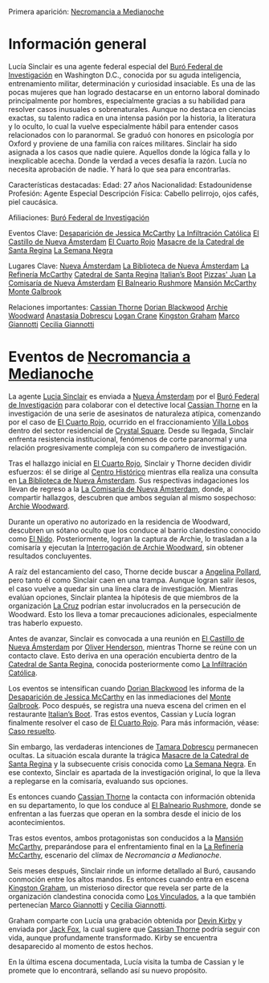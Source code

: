 


Primera aparición: [Necromancia a Medianoche](Necromancia%20a%20Medianoche.md)
# Información general

Lucía Sinclair es una agente federal especial del [Buró Federal de Investigación](Buró%20Federal%20de%20Investigación.md) en Washington D.C., conocida por su aguda inteligencia, entrenamiento militar, determinación y curiosidad insaciable. Es una de las pocas mujeres que han logrado destacarse en un entorno laboral dominado principalmente por hombres, especialmente gracias a su habilidad para resolver casos inusuales o sobrenaturales. Aunque no destaca en ciencias exactas, su talento radica en una intensa pasión por la historia, la literatura y lo oculto, lo cual la vuelve especialmente hábil para entender casos relacionados con lo paranormal.
Se graduó con honores en psicología por Oxford y proviene de una familia con raíces militares. Sinclair ha sido asignada a los casos que nadie quiere. Aquellos donde la lógica falla y lo inexplicable acecha. Donde la verdad a veces desafía la razón. Lucía no necesita aprobación de nadie. Y hará lo que sea para encontrarlas.

Características destacadas:
Edad: 27 años
Nacionalidad: Estadounidense
Profesión: Agente Especial
Descripción Física: Cabello pelirrojo, ojos cafés, piel caucásica.

Afiliaciones: [Buró Federal de Investigación](Buró%20Federal%20de%20Investigación.md)

Eventos Clave:
[Desaparición de Jessica McCarthy](Desaparición%20de%20Jessica%20McCarthy.md)
[La Infiltración Católica](La%20Infiltración%20Católica.md)
[El Castillo de Nueva Ámsterdam](El%20Castillo%20de%20Nueva%20Ámsterdam.md)
[El Cuarto Rojo](El%20Cuarto%20Rojo.md)
[Masacre de la Catedral de Santa Regina](Masacre%20de%20la%20Catedral%20de%20Santa%20Regina.md)
[La Semana Negra](La%20Semana%20Negra.md)


Lugares Clave:
[Nueva Ámsterdam](Nueva%20Ámsterdam.md)
[La Biblioteca de Nueva Ámsterdam](La%20Biblioteca%20de%20Nueva%20Ámsterdam.md)
[La Refinería McCarthy](La%20Refinería%20McCarthy.md)
[Catedral de Santa Regina](Catedral%20de%20Santa%20Regina.md)
[Italian’s Boot](Italian’s%20Boot.md)
[Pizzas' Juan](Pizzas'%20Juan.md)
[La Comisaría de Nueva Ámsterdam](La%20Comisaría%20de%20Nueva%20Ámsterdam.md)
[El Balneario Rushmore](El%20Balneario%20Rushmore.md)
[Mansión McCarthy](Mansión%20McCarthy.md)
[Monte Galbrook](Monte%20Galbrook.md)

Relaciones importantes:
[Cassian Thorne](Cassian%20Thorne.md)
[Dorian Blackwood](Dorian%20Blackwood.md)
[Archie Woodward](Archie%20Woodward.md)
[Anastasia Dobrescu](Anastasia%20Dobrescu.md)
[Logan Crane](Logan%20Crane.md)
[Kingston Graham](Kingston%20Graham.md)
[Marco Giannotti](Marco%20Giannotti.md)
[Cecilia Giannotti](Cecilia%20Giannotti.md)



# Eventos de [Necromancia a Medianoche](Necromancia%20a%20Medianoche.md)


La agente [Lucia Sinclair](Lucia%20Sinclair.md) es enviada a [Nueva Ámsterdam](Nueva%20Ámsterdam.md) por el [Buró Federal de Investigación](Buró%20Federal%20de%20Investigación.md) para colaborar con el detective local [Cassian Thorne](Cassian%20Thorne.md) en la investigación de una serie de asesinatos de naturaleza atípica, comenzando por el caso de [El Cuarto Rojo](El%20Cuarto%20Rojo.md), ocurrido en el fraccionamiento [Villa Lobos](Villa%20Lobos.md) dentro del sector residencial de [Crystal Square](Crystal%20Square.md). Desde su llegada, Sinclair enfrenta resistencia institucional, fenómenos de corte paranormal y una relación progresivamente compleja con su compañero de investigación.

Tras el hallazgo inicial en [El Cuarto Rojo](El%20Cuarto%20Rojo.md), Sinclair y Thorne deciden dividir esfuerzos: él se dirige al [Centro Histórico](Centro%20Histórico.md) mientras ella realiza una consulta en [La Biblioteca de Nueva Ámsterdam](La%20Biblioteca%20de%20Nueva%20Ámsterdam.md). Sus respectivas indagaciones los llevan de regreso a la [La Comisaría de Nueva Ámsterdam](La%20Comisaría%20de%20Nueva%20Ámsterdam.md), donde, al compartir hallazgos, descubren que ambos seguían al mismo sospechoso: [Archie Woodward](Archie%20Woodward.md).

Durante un operativo no autorizado en la residencia de Woodward, descubren un sótano oculto que los conduce al barrio clandestino conocido como [El Nido](El%20Nido.md). Posteriormente, logran la captura de Archie, lo trasladan a la comisaría y ejecutan la [Interrogación de Archie Woodward](Interrogación%20de%20Archie%20Woodward.md), sin obtener resultados concluyentes.

A raíz del estancamiento del caso, Thorne decide buscar a [Angelina Pollard](Angelina%20Pollard.md), pero tanto él como Sinclair caen en una trampa. Aunque logran salir ilesos, el caso vuelve a quedar sin una línea clara de investigación. Mientras evalúan opciones, Sinclair plantea la hipótesis de que miembros de la organización [La Cruz](La%20Cruz.md) podrían estar involucrados en la persecución de Woodward. Esto los lleva a tomar precauciones adicionales, especialmente tras haberlo expuesto.

Antes de avanzar, Sinclair es convocada a una reunión en [El Castillo de Nueva Ámsterdam](El%20Castillo%20de%20Nueva%20Ámsterdam.md) por [Oliver Henderson](Oliver%20Henderson.md), mientras Thorne se reúne con un contacto clave. Esto deriva en una operación encubierta dentro de la [Catedral de Santa Regina](Catedral%20de%20Santa%20Regina.md), conocida posteriormente como [La Infiltración Católica](La%20Infiltración%20Católica.md).

Los eventos se intensifican cuando [Dorian Blackwood](Dorian%20Blackwood.md) les informa de la [Desaparición de Jessica McCarthy](Desaparición%20de%20Jessica%20McCarthy.md) en las inmediaciones del [Monte Galbrook](Monte%20Galbrook.md). Poco después, se registra una nueva escena del crimen en el restaurante [Italian’s Boot](Italian’s%20Boot.md). Tras estos eventos, Cassian y Lucía logran finalmente resolver el caso de [El Cuarto Rojo](El%20Cuarto%20Rojo.md). Para más información, véase: [Caso resuelto](Caso%20resuelto.md).

Sin embargo, las verdaderas intenciones de [Tamara Dobrescu](Tamara%20Dobrescu.md) permanecen ocultas. La situación escala durante la trágica [Masacre de la Catedral de Santa Regina](Masacre%20de%20la%20Catedral%20de%20Santa%20Regina.md) y la subsecuente crisis conocida como [La Semana Negra](La%20Semana%20Negra.md). En ese contexto, Sinclair es apartada de la investigación original, lo que la lleva a replegarse en la comisaría, evaluando sus opciones.

Es entonces cuando [Cassian Thorne](Cassian%20Thorne.md) la contacta con información obtenida en su departamento, lo que los conduce al [El Balneario Rushmore](El%20Balneario%20Rushmore.md), donde se enfrentan a las fuerzas que operan en la sombra desde el inicio de los acontecimientos.

Tras estos eventos, ambos protagonistas son conducidos a la [Mansión McCarthy](Mansión%20McCarthy.md), preparándose para el enfrentamiento final en la [La Refinería McCarthy](La%20Refinería%20McCarthy.md), escenario del clímax de _Necromancia a Medianoche_.

Seis meses después, Sinclair rinde un informe detallado al Buró, causando conmoción entre los altos mandos. Es entonces cuando entra en escena [Kingston Graham](Kingston%20Graham.md), un misterioso director que revela ser parte de la organización clandestina conocida como [Los Vinculados](Los%20Vinculados.md), a la que también pertenecían [Marco Giannotti](Marco%20Giannotti.md) y [Cecilia Giannotti](Cecilia%20Giannotti.md).

Graham comparte con Lucía una grabación obtenida por [Devin Kirby](Devin%20Kirby.md) y enviada por [Jack Fox](Jack%20Fox.md), la cual sugiere que [Cassian Thorne](Cassian%20Thorne.md) podría seguir con vida, aunque profundamente transformado. Kirby se encuentra desaparecido al momento de estos hechos.

En la última escena documentada, Lucía visita la tumba de Cassian y le promete que lo encontrará, sellando así su nuevo propósito.